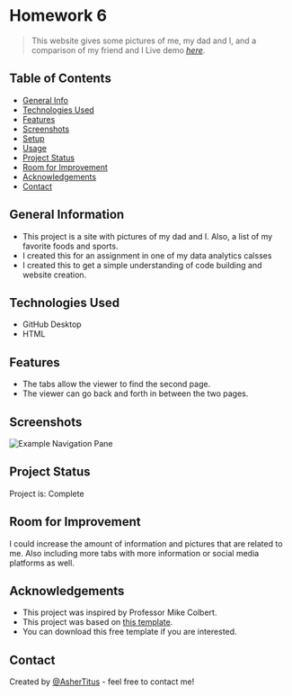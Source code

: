 # Homework 6
> This website gives some pictures of me, my dad and I, and a comparison of my friend and I
> Live demo [_here_](file:///Users/ashertitus/Documents/GitHub/ajtitus_HW6/Untitled/index.html). <!-- If you have the project hosted somewhere, include the link here. -->

## Table of Contents
* [General Info](#general-information)
* [Technologies Used](#technologies-used)
* [Features](#features)
* [Screenshots](#screenshots)
* [Setup](#setup)
* [Usage](#usage)
* [Project Status](#project-status)
* [Room for Improvement](#room-for-improvement)
* [Acknowledgements](#acknowledgements)
* [Contact](#contact)
<!-- * [License](#license) -->


## General Information
- This project is a site with pictures of my dad and I. Also, a list of my favorite foods and sports.
- I created this for an assignment in one of my data analytics calsses
- I created this to get a simple understanding of code building and website creation.
<!-- You don't have to answer all the questions - just the ones relevant to your project. -->


## Technologies Used
- GitHub Desktop
- HTML


## Features
- The tabs allow the viewer to find the second page.
- The viewer can go back and forth in between the two pages.


## Screenshots
![Example Navigation Pane](./Untitled/brad.jpg)


## Project Status
Project is: Complete


## Room for Improvement
I could increase the amount of information and pictures that are related to me. Also including more tabs with more information or social media platforms as well.


## Acknowledgements
- This project was inspired by Professor Mike Colbert.
- This project was based on [this template](https://www.free-css.com/free-css-templates/page259/the-town).
- You can download this free template if you are interested.


## Contact
Created by [@AsherTitus](https://github.com/AsherTitus) - feel free to contact me!


<!-- Optional -->
<!-- ## License -->
<!-- This project is open source and available under the [... License](). -->

<!-- You don't have to include all sections - just the one's relevant to your project -->
